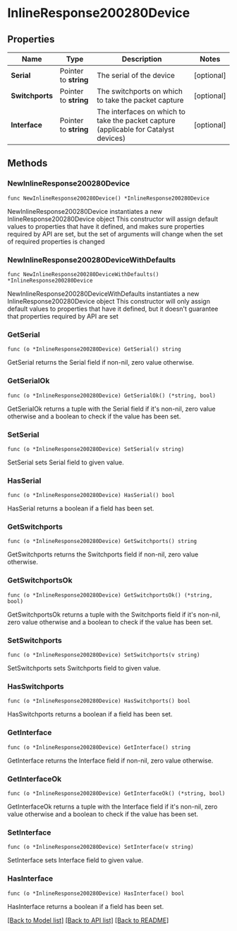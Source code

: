 # InlineResponse200280Device

## Properties

Name | Type | Description | Notes
------------ | ------------- | ------------- | -------------
**Serial** | Pointer to **string** | The serial of the device | [optional] 
**Switchports** | Pointer to **string** | The switchports on which to take the packet capture | [optional] 
**Interface** | Pointer to **string** | The interfaces on which to take the packet capture (applicable for Catalyst devices) | [optional] 

## Methods

### NewInlineResponse200280Device

`func NewInlineResponse200280Device() *InlineResponse200280Device`

NewInlineResponse200280Device instantiates a new InlineResponse200280Device object
This constructor will assign default values to properties that have it defined,
and makes sure properties required by API are set, but the set of arguments
will change when the set of required properties is changed

### NewInlineResponse200280DeviceWithDefaults

`func NewInlineResponse200280DeviceWithDefaults() *InlineResponse200280Device`

NewInlineResponse200280DeviceWithDefaults instantiates a new InlineResponse200280Device object
This constructor will only assign default values to properties that have it defined,
but it doesn't guarantee that properties required by API are set

### GetSerial

`func (o *InlineResponse200280Device) GetSerial() string`

GetSerial returns the Serial field if non-nil, zero value otherwise.

### GetSerialOk

`func (o *InlineResponse200280Device) GetSerialOk() (*string, bool)`

GetSerialOk returns a tuple with the Serial field if it's non-nil, zero value otherwise
and a boolean to check if the value has been set.

### SetSerial

`func (o *InlineResponse200280Device) SetSerial(v string)`

SetSerial sets Serial field to given value.

### HasSerial

`func (o *InlineResponse200280Device) HasSerial() bool`

HasSerial returns a boolean if a field has been set.

### GetSwitchports

`func (o *InlineResponse200280Device) GetSwitchports() string`

GetSwitchports returns the Switchports field if non-nil, zero value otherwise.

### GetSwitchportsOk

`func (o *InlineResponse200280Device) GetSwitchportsOk() (*string, bool)`

GetSwitchportsOk returns a tuple with the Switchports field if it's non-nil, zero value otherwise
and a boolean to check if the value has been set.

### SetSwitchports

`func (o *InlineResponse200280Device) SetSwitchports(v string)`

SetSwitchports sets Switchports field to given value.

### HasSwitchports

`func (o *InlineResponse200280Device) HasSwitchports() bool`

HasSwitchports returns a boolean if a field has been set.

### GetInterface

`func (o *InlineResponse200280Device) GetInterface() string`

GetInterface returns the Interface field if non-nil, zero value otherwise.

### GetInterfaceOk

`func (o *InlineResponse200280Device) GetInterfaceOk() (*string, bool)`

GetInterfaceOk returns a tuple with the Interface field if it's non-nil, zero value otherwise
and a boolean to check if the value has been set.

### SetInterface

`func (o *InlineResponse200280Device) SetInterface(v string)`

SetInterface sets Interface field to given value.

### HasInterface

`func (o *InlineResponse200280Device) HasInterface() bool`

HasInterface returns a boolean if a field has been set.


[[Back to Model list]](../README.md#documentation-for-models) [[Back to API list]](../README.md#documentation-for-api-endpoints) [[Back to README]](../README.md)


